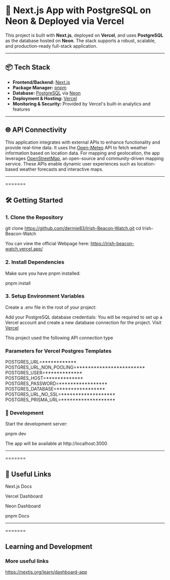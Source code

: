 # 🚀 Next.js App with PostgreSQL on Neon & Deployed via Vercel

This project is built with **Next.js**, deployed on **Vercel**, and uses **PostgreSQL** as the database hosted on **Neon**. The stack supports a robust, scalable, and production-ready full-stack application.

---

## 📦 Tech Stack

- **Frontend/Backend:** [Next.js](https://nextjs.org/)
- **Package Manager:** [pnpm](https://pnpm.io/)
- **Database:** [PostgreSQL](https://www.postgresql.org/) via [Neon](https://neon.tech/)
- **Deployment & Hosting:** [Vercel](https://vercel.com/)
- **Monitoring & Security:** Provided by Vercel's built-in analytics and features

---

## 🌐 API Connectivity

This application integrates with external APIs to enhance functionality and provide real-time data. It uses the [Open-Meteo](https://open-meteo.com/) API to fetch weather information based on location data. For mapping and geolocation, the app leverages [OpenStreetMap](https://www.openstreetmap.org/), an open-source and community-driven mapping service. These APIs enable dynamic user experiences such as location-based weather forecasts and interactive maps.

--- 

=======
## 🛠️ Getting Started

### 1. Clone the Repository


git clone https://github.com/dermie83/Irish-Beacon-Watch.git
cd Irish-Beacon-Watch


You can view the official Webpage here: https://irish-beacon-watch.vercel.app/


### 2. Install Dependencies
Make sure you have pnpm installed:

pnpm install

### 3. Setup Environment Variables
Create a .env file in the root of your project:

Add your PostgreSQL database credentials: 
You will be required to set up a Vercel account and create a new database connection for the project. Visit [Vercel](https://vercel.com/)

This project used the following API connection type

### Parameters for Vercel Postgres Templates
POSTGRES_URL=************  
POSTGRES_URL_NON_POOLING=************************  
POSTGRES_USER=*************  
POSTGRES_HOST=*************  
POSTGRES_PASSWORD=*****************  
POSTGRES_DATABASE=*****************  
POSTGRES_URL_NO_SSL=*******************  
POSTGRES_PRISMA_URL=*******************  


### 🧪 Development
Start the development server:

pnpm dev

The app will be available at http://localhost:3000

---

=======

## 🧰 Useful Links
Next.js Docs

Vercel Dashboard

Neon Dashboard

pnpm Docs


---

=======

## Learning and Development
### More useful links  
https://nextjs.org/learn/dashboard-app


```bash

